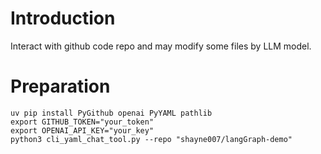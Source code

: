 # Introduction 
Interact with github code repo and may modify some files by LLM model.

# Preparation
```shell
uv pip install PyGithub openai PyYAML pathlib
export GITHUB_TOKEN="your_token"
export OPENAI_API_KEY="your_key"
python3 cli_yaml_chat_tool.py --repo "shayne007/langGraph-demo"
```

